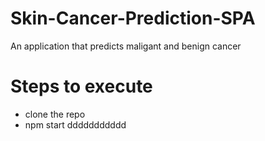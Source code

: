 # Skin-Cancer-Prediction-SPA
An application that predicts maligant and benign cancer

# Steps to execute
+ clone the repo
+ npm start
ddddddddddd
